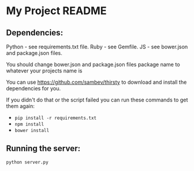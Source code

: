 My Project README
=================

Dependencies:
-------------
Python - see requirements.txt file.
Ruby - see Gemfile.
JS - see bower.json and package.json files.

You should change bower.json and package.json files package name to whatever your projects name is

You can use https://github.com/sambev/thirsty to download and install the dependencies for you.

If you didn't do that or the script failed you can run these commands to get them again:

* `pip install -r requirements.txt`
* `npm install`
* `bower install`


Running the server:
-------------------
`python server.py`
